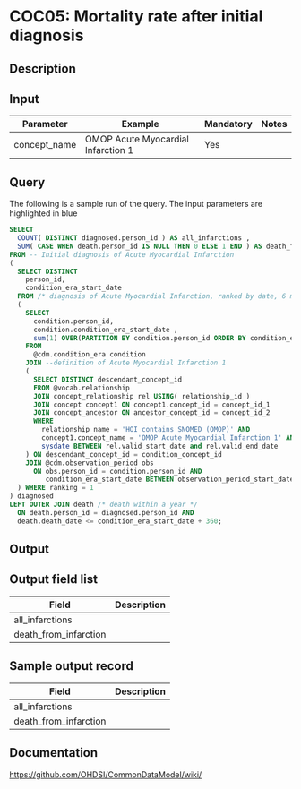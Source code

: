 <!---
Group:condition occurrence combinations
Name:COC05 Mortality rate after initial diagnosis
Author:Patrick Ryan
CDM Version: 5.0
-->

# COC05: Mortality rate after initial diagnosis

## Description
## Input

|  Parameter |  Example |  Mandatory |  Notes |
| --- | --- | --- | --- |
| concept_name | OMOP Acute Myocardial Infarction 1 | Yes |   |

## Query
The following is a sample run of the query. The input parameters are highlighted in  blue  

```sql
SELECT 
  COUNT( DISTINCT diagnosed.person_id ) AS all_infarctions , 
  SUM( CASE WHEN death.person_id IS NULL THEN 0 ELSE 1 END ) AS death_from_infarction 
FROM -- Initial diagnosis of Acute Myocardial Infarction 
( 
  SELECT DISTINCT 
    person_id, 
    condition_era_start_date 
  FROM /* diagnosis of Acute Myocardial Infarction, ranked by date, 6 month clean period with 1 year follow-up */ 
  ( 
    SELECT 
      condition.person_id, 
      condition.condition_era_start_date , 
      sum(1) OVER(PARTITION BY condition.person_id ORDER BY condition_era_start_date ROWS UNBOUNDED PRECEDING) AS ranking 
    FROM 
      @cdm.condition_era condition 
    JOIN --definition of Acute Myocardial Infarction 1 
    ( 
      SELECT DISTINCT descendant_concept_id 
      FROM @vocab.relationship 
      JOIN concept_relationship rel USING( relationship_id ) 
      JOIN concept concept1 ON concept1.concept_id = concept_id_1 
      JOIN concept_ancestor ON ancestor_concept_id = concept_id_2 
      WHERE 
        relationship_name = 'HOI contains SNOMED (OMOP)' AND 
        concept1.concept_name = 'OMOP Acute Myocardial Infarction 1' AND 
        sysdate BETWEEN rel.valid_start_date and rel.valid_end_date 
    ) ON descendant_concept_id = condition_concept_id 
    JOIN @cdm.observation_period obs 
      ON obs.person_id = condition.person_id AND 
         condition_era_start_date BETWEEN observation_period_start_date + 180 AND observation_period_end_date - 360 
  ) WHERE ranking = 1 
) diagnosed 
LEFT OUTER JOIN death /* death within a year */ 
  ON death.person_id = diagnosed.person_id AND 
  death.death_date <= condition_era_start_date + 360; 
```


## Output

## Output field list

|  Field |  Description |
| --- | --- |
| all_infarctions |   |
| death_from_infarction |   |

## Sample output record

|  Field |  Description |
| --- | --- |
| all_infarctions |   |
| death_from_infarction |   |

## Documentation
https://github.com/OHDSI/CommonDataModel/wiki/
